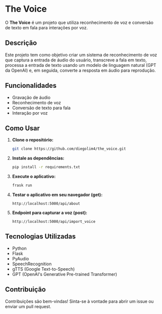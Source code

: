 # The Voice

O **The Voice** é um projeto que utiliza reconhecimento de voz e conversão de texto em fala para interações por voz.

## Descrição

Este projeto tem como objetivo criar um sistema de reconhecimento de voz que captura a entrada de áudio do usuário, transcreve a fala em texto, processa a entrada de texto usando um modelo de linguagem natural (GPT da OpenAI) e, em seguida, converte a resposta em áudio para reprodução.

## Funcionalidades

- Gravação de áudio
- Reconhecimento de voz
- Conversão de texto para fala
- Interação por voz

## Como Usar

1. **Clone o repositório:**

    ```bash
    git clone https://github.com/diegolim4/the_voice.git
    ```

2. **Instale as dependências:**

    ```bash
    pip install -r requirements.txt
    ```

3. **Execute o aplicativo:**

    ```bash
    frask run
    ```

4. **Testar o aplicativo em seu navegador (get):**

    ```
    http://localhost:5000/api/about
    ```

5. **Endpoint para capturar a voz (post):**

    ```
    http://localhost:5000/api/import_voice
    ```

## Tecnologias Utilizadas

- Python
- Flask
- PyAudio
- SpeechRecognition
- gTTS (Google Text-to-Speech)
- GPT (OpenAI's Generative Pre-trained Transformer)

## Contribuição

Contribuições são bem-vindas! Sinta-se à vontade para abrir um issue ou enviar um pull request.
